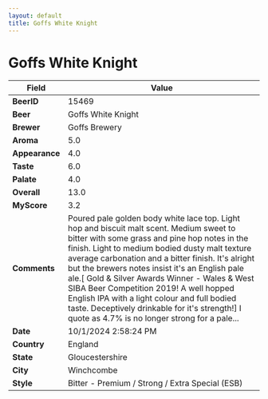 ```yaml
---
layout: default
title: Goffs White Knight
---
```


# Goffs White Knight

| Field         | Value     |
|---------------|-----------|
| **BeerID** | 15469 |
| **Beer** | Goffs White Knight |
| **Brewer** | Goffs Brewery |
| **Aroma** | 5.0 |
| **Appearance** | 4.0 |
| **Taste** | 6.0 |
| **Palate** | 4.0 |
| **Overall** | 13.0 |
| **MyScore** | 3.2 |
| **Comments** | Poured pale golden body white lace top.  Light hop and biscuit malt scent.  Medium sweet to bitter with some grass and pine hop notes in the finish. Light to medium bodied dusty malt texture average carbonation and a bitter finish.  It's alright but the brewers notes insist it's an English pale ale.[ Gold & Silver Awards Winner - Wales & West SIBA Beer Competition 2019! A well hopped English IPA with a light colour and full bodied taste. Deceptively drinkable for it's strength!] I quote as 4.7% is no longer strong for a pale... |
| **Date** | 10/1/2024 2:58:24 PM |
| **Country** | England |
| **State** | Gloucestershire |
| **City** | Winchcombe |
| **Style** | Bitter - Premium / Strong / Extra Special (ESB) |
